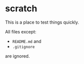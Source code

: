 # scratch

This is a place to test things quickly.

All files except:

* `README.md` and
* `.gitignore`

are ignored.
